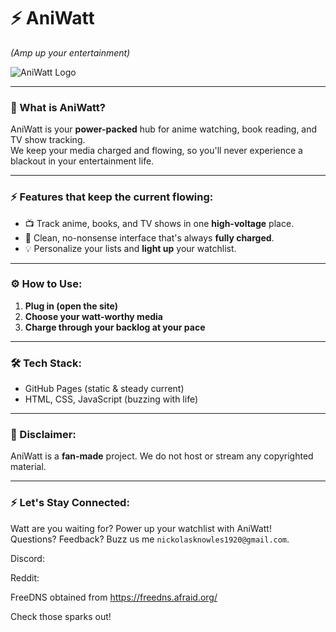 # ⚡ AniWatt  
*(Amp up your entertainment)*

![AniWatt Logo](YOUR_LOGO_URL_HERE)

---

### 🔌 What is AniWatt?

AniWatt is your **power-packed** hub for anime watching, book reading, and TV show tracking.  
We keep your media charged and flowing, so you'll never experience a blackout in your entertainment life.

---

### ⚡ Features that keep the current flowing:
- 📺 Track anime, books, and TV shows in one **high-voltage** place.
- 🔋 Clean, no-nonsense interface that's always **fully charged**.
- 💡 Personalize your lists and **light up** your watchlist.

---

### ⚙ How to Use:
1. **Plug in (open the site)**
2. **Choose your watt-worthy media**
3. **Charge through your backlog at your pace**

---

### 🛠 Tech Stack:
- GitHub Pages (static & steady current)
- HTML, CSS, JavaScript (buzzing with life)

---

### 🚨 Disclaimer:
AniWatt is a **fan-made** project. We do not host or stream any copyrighted material.

---

### ⚡ Let's Stay Connected:
Watt are you waiting for? Power up your watchlist with AniWatt!  
Questions? Feedback? Buzz us me `nickolasknowles1920@gmail.com`.

Discord: 

Reddit:

FreeDNS obtained from https://freedns.afraid.org/

Check those sparks out!
